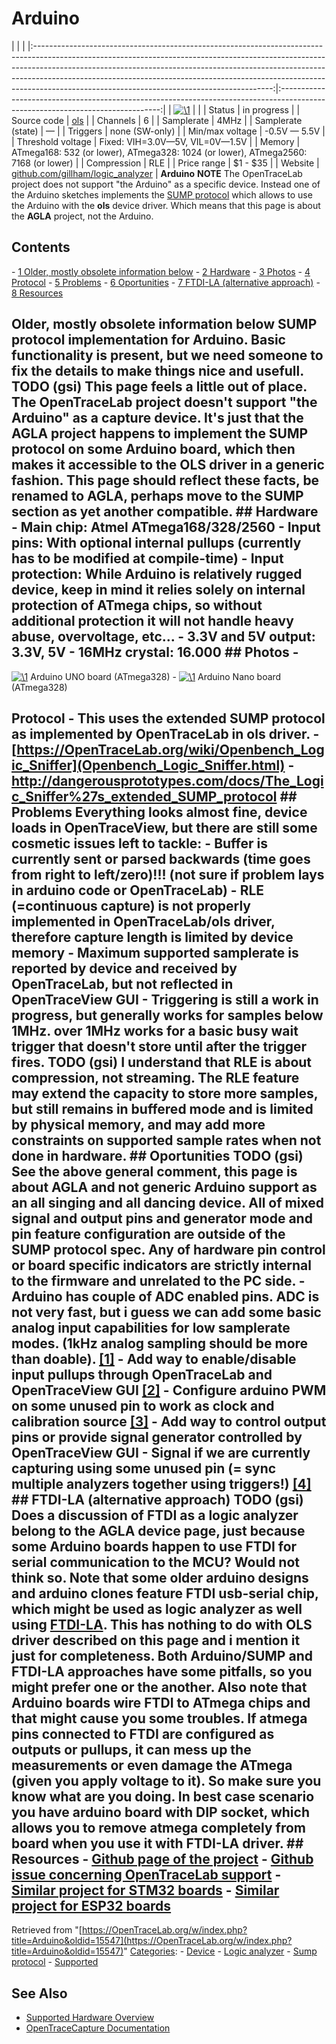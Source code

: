 # Arduino

| | | |:-----------------------------------------------------------------------------------------------------------------------------------------------------------------------------------------------------------------------------------------------------------------------------------------------------------------------------------------------------------------------------------:|:------------------------------------------------------------------------------------------------------------------------------:| | [![\1](../../assets/hardware/general/\2)](./File:Arduino_Uno-R3.jpg.html) | | | Status | in progress | | Source code | [ols](http://github.com/OpenTraceLab/?p=OpenTraceCapture.git;a=tree;f=src/hardware/ols) | | Channels | 6 | | Samplerate | 4MHz | | Samplerate (state) | — | | Triggers | none (SW-only) | | Min/max voltage | -0.5V — 5.5V | | Threshold voltage | Fixed: VIH=3.0V—5V, VIL=0V—1.5V | | Memory | ATmega168: 532 (or lower), ATmega328: 1024 (or lower), ATmega2560: 7168 (or lower) | | Compression | RLE | | Price range | \$1 - \$35 | | Website | [github.com/gillham/logic_analyzer](https://github.com/gillham/logic_analyzer) | **Arduino** **NOTE** The OpenTraceLab project does not support "the Arduino" as a specific device. Instead one of the Arduino sketches implements the [SUMP protocol](SUMP_compatibles.html "SUMP compatibles") which allows to use the Arduino with the **ols** device driver. Which means that this page is about the **AGLA** project, not the Arduino. 
## Contents 
\- [1 Older, mostly obsolete information below](Arduino.html#Older,_mostly_obsolete_information_below) \- [2 Hardware](Arduino.html#Hardware) \- [3 Photos](Arduino.html#Photos) \- [4 Protocol](Arduino.html#Protocol) \- [5 Problems](Arduino.html#Problems) \- [6 Oportunities](Arduino.html#Oportunities) \- [7 FTDI-LA (alternative approach)](Arduino.html#FTDI-LA_(alternative_approach)) \- [8 Resources](Arduino.html#Resources) 
## Older, mostly obsolete information below SUMP protocol implementation for Arduino. Basic functionality is present, but we need someone to fix the details to make things nice and usefull. **TODO** (gsi) This page feels a little out of place. The OpenTraceLab project doesn't support "the Arduino" as a capture device. It's just that the AGLA project happens to implement the SUMP protocol on some Arduino board, which then makes it accessible to the OLS driver in a generic fashion. This page should reflect these facts, be renamed to AGLA, perhaps move to the SUMP section as yet another compatible. ## Hardware \- **Main chip**: Atmel ATmega168/328/2560 \- **Input pins**: With optional internal pullups (currently has to be modified at compile-time) \- **Input protection**: While Arduino is relatively rugged device, keep in mind it relies solely on internal protection of ATmega chips, so without additional protection it will not handle heavy abuse, overvoltage, etc... \- **3.3V and 5V output**: 3.3V, 5V \- **16MHz crystal**: 16.000 ## Photos \- 
[![\1](../../assets/hardware/general/\2)](./File:Arduino_Uno-R3.jpg.html)
Arduino UNO board (ATmega328)
\- 
[![\1](../../assets/hardware/general/\2)](./File:Arduino_Nano.jpg.html)
Arduino Nano board (ATmega328)
## Protocol \- This uses the extended SUMP protocol as implemented by OpenTraceLab in ols driver. \- [https://OpenTraceLab.org/wiki/Openbench_Logic_Sniffer](Openbench_Logic_Sniffer.html) \- <http://dangerousprototypes.com/docs/The_Logic_Sniffer%27s_extended_SUMP_protocol> ## Problems Everything looks almost fine, device loads in OpenTraceView, but there are still some cosmetic issues left to tackle: \- **Buffer is currently sent or parsed backwards (time goes from right to left/zero)!!!** (not sure if problem lays in arduino code or OpenTraceLab) \- RLE (=continuous capture) is not properly implemented in OpenTraceLab/ols driver, therefore capture length is limited by device memory \- Maximum supported samplerate is reported by device and received by OpenTraceLab, but not reflected in OpenTraceView GUI \- Triggering is still a work in progress, but generally works for samples below 1MHz. over 1MHz works for a basic busy wait trigger that doesn't store until after the trigger fires. **TODO** (gsi) I understand that **RLE** is about compression, not streaming. The RLE feature may extend the capacity to store more samples, but still remains in buffered mode and is limited by physical memory, and may add more constraints on supported sample rates when not done in hardware. ## Oportunities **TODO** (gsi) See the above general comment, this page is about AGLA and not generic Arduino support as an all singing and all dancing device. All of mixed signal and output pins and generator mode and pin feature configuration are outside of the SUMP protocol spec. Any of hardware pin control or board specific indicators are strictly internal to the firmware and unrelated to the PC side. \- Arduino has couple of ADC enabled pins. ADC is not very fast, but i guess we can add some basic analog input capabilities for low samplerate modes. (1kHz analog sampling should be more than doable). [[1]](https://github.com/gillham/logic_analyzer/issues/49) \- Add way to enable/disable input pullups through OpenTraceLab and OpenTraceView GUI [[2]](https://github.com/gillham/logic_analyzer/issues/47) \- Configure arduino PWM on some unused pin to work as clock and calibration source [[3]](https://github.com/gillham/logic_analyzer/issues/48) \- Add way to control output pins or provide signal generator controlled by OpenTraceView GUI \- Signal if we are currently capturing using some unused pin (= sync multiple analyzers together using triggers!) [[4]](https://github.com/gillham/logic_analyzer/issues/50) ## FTDI-LA (alternative approach) **TODO** (gsi) Does a discussion of FTDI as a logic analyzer belong to the AGLA device page, just because some Arduino boards happen to use FTDI for serial communication to the MCU? Would not think so. Note that some older arduino designs and arduino clones feature FTDI usb-serial chip, which might be used as logic analyzer as well using [FTDI-LA](FTDI-LA.html "FTDI-LA"). **This has nothing to do with OLS driver described on this page and i mention it just for completeness.** Both Arduino/SUMP and FTDI-LA approaches have some pitfalls, so you might prefer one or the another. Also note that Arduino boards wire FTDI to ATmega chips and that might cause you some troubles. If atmega pins connected to FTDI are configured as outputs or pullups, it can mess up the measurements or even damage the ATmega (given you apply voltage to it). So make sure you know what are you doing. In best case scenario you have arduino board with DIP socket, which allows you to remove atmega completely from board when you use it with FTDI-LA driver. ## Resources \- [Github page of the project](https://github.com/gillham/logic_analyzer) \- [Github issue concerning OpenTraceLab support](https://github.com/gillham/logic_analyzer/issues/38) \- [Similar project for STM32 boards](https://github.com/ddrown/stm32-sump) \- [Similar project for ESP32 boards](https://github.com/Ebiroll/esp32_sigrok)
Retrieved from "[https://OpenTraceLab.org/w/index.php?title=Arduino&oldid=15547](https://OpenTraceLab.org/w/index.php?title=Arduino&oldid=15547)" 
[Categories](specialcategories-specialcategories.md): \- [Device](./Category:Device.html "Category:Device") \- [Logic analyzer](./Category:Logic_analyzer.html "Category:Logic analyzer") \- [Sump protocol](./Category:Sump_protocol.html "Category:Sump protocol") \- [Supported](./Category:Supported.html "Category:Supported")

## See Also
- [Supported Hardware Overview](../supported-hardware.md)
- [OpenTraceCapture Documentation](../../opentracecapture/overview.md)
